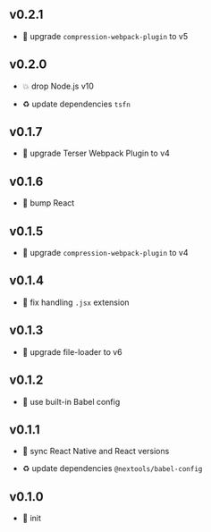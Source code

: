 ## v0.2.1

* 🐞 upgrade `compression-webpack-plugin` to v5

## v0.2.0

* 💥 drop Node.js v10

* ♻️ update dependencies `tsfn`

## v0.1.7

* 🐞 upgrade Terser Webpack Plugin to v4

## v0.1.6

* 🐞 bump React

## v0.1.5

* 🐞 upgrade `compression-webpack-plugin` to v4

## v0.1.4

* 🐞 fix handling `.jsx` extension

## v0.1.3

* 🐞 upgrade file-loader to v6

## v0.1.2

* 🐞 use built-in Babel config

## v0.1.1

* 🐞 sync React Native and React versions

* ♻️ update dependencies `@nextools/babel-config`

## v0.1.0

* 🐣 init
